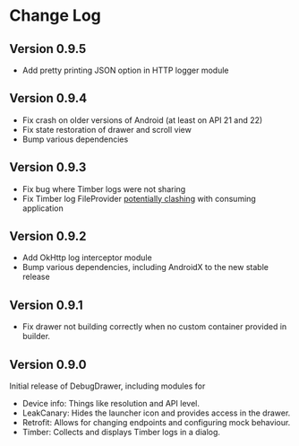 Change Log
==========

Version 0.9.5
-------------

- Add pretty printing JSON option in HTTP logger module

Version 0.9.4
-------------

- Fix crash on older versions of Android (at least on API 21 and 22)
- Fix state restoration of drawer and scroll view
- Bump various dependencies

Version 0.9.3
-------------

- Fix bug where Timber logs were not sharing
- Fix Timber log FileProvider [potentially clashing](https://commonsware.com/blog/2017/06/27/fileprovider-libraries.html) with consuming application

Version 0.9.2
-------------

- Add OkHttp log interceptor module
- Bump various dependencies, including AndroidX to the new stable release

Version 0.9.1
-------------

- Fix drawer not building correctly when no custom container provided in builder.

Version 0.9.0
-------------

Initial release of DebugDrawer, including modules for
 - Device info: Things like resolution and API level.
 - LeakCanary: Hides the launcher icon and provides access in the drawer.
 - Retrofit: Allows for changing endpoints and configuring mock behaviour.
 - Timber: Collects and displays Timber logs in a dialog.
